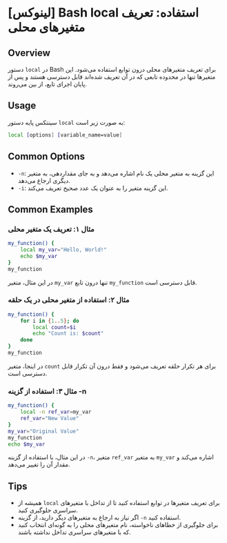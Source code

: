 # [لینوکس] Bash local استفاده: تعریف متغیرهای محلی

## Overview
دستور `local` در Bash برای تعریف متغیرهای محلی درون توابع استفاده می‌شود. این متغیرها تنها در محدوده تابعی که در آن تعریف شده‌اند قابل دسترسی هستند و پس از پایان اجرای تابع، از بین می‌روند.

## Usage
سینتکس پایه دستور `local` به صورت زیر است:

```bash
local [options] [variable_name=value]
```

## Common Options
- `-n`: این گزینه به متغیر محلی یک نام اشاره می‌دهد و به جای مقداردهی، به متغیر دیگری ارجاع می‌دهد.
- `-i`: این گزینه متغیر را به عنوان یک عدد صحیح تعریف می‌کند.

## Common Examples

### مثال ۱: تعریف یک متغیر محلی
```bash
my_function() {
    local my_var="Hello, World!"
    echo $my_var
}
my_function
```
در این مثال، متغیر `my_var` تنها درون تابع `my_function` قابل دسترسی است.

### مثال ۲: استفاده از متغیر محلی در یک حلقه
```bash
my_function() {
    for i in {1..5}; do
        local count=$i
        echo "Count is: $count"
    done
}
my_function
```
در اینجا، متغیر `count` برای هر تکرار حلقه تعریف می‌شود و فقط درون آن تکرار قابل دسترسی است.

### مثال ۳: استفاده از گزینه -n
```bash
my_function() {
    local -n ref_var=my_var
    ref_var="New Value"
}
my_var="Original Value"
my_function
echo $my_var
```
در این مثال، با استفاده از گزینه `-n`، متغیر `ref_var` به متغیر `my_var` اشاره می‌کند و مقدار آن را تغییر می‌دهد.

## Tips
- همیشه از `local` برای تعریف متغیرها در توابع استفاده کنید تا از تداخل با متغیرهای سراسری جلوگیری کنید.
- اگر نیاز به ارجاع به متغیرهای دیگر دارید، از گزینه `-n` استفاده کنید.
- برای جلوگیری از خطاهای ناخواسته، نام متغیرهای محلی را به گونه‌ای انتخاب کنید که با متغیرهای سراسری تداخل نداشته باشند.